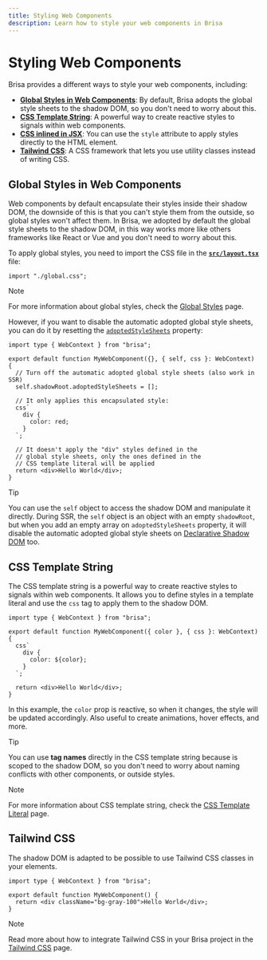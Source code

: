 ```yaml
---
title: Styling Web Components
description: Learn how to style your web components in Brisa
---
```


# Styling Web Components

Brisa provides a different ways to style your web components, including:

- [**Global Styles in Web Components**](#global-styles-in-web-components): By default, Brisa adopts the global style sheets to the shadow DOM, so you don't need to worry about this.
- [**CSS Template String**](#css-template-string): A powerful way to create reactive styles to signals within web components.
- [**CSS inlined in JSX**](#css-inlined-in-jsx): You can use the `style` attribute to apply styles directly to the HTML element.
- [**Tailwind CSS**](#tailwind-css): A CSS framework that lets you use utility classes instead of writing CSS.

## Global Styles in Web Components

Web components by default encapsulate their styles inside their shadow DOM, the downside of this is that you can't style them from the outside, so global styles won't affect them. In Brisa, we adopted by default the global style sheets to the shadow DOM, in this way works more like others frameworks like React or Vue and you don't need to worry about this.

To apply global styles, you need to import the CSS file in the [**`src/layout.tsx`**](/building-your-application/routing/pages-and-layouts) file:

```tsx
import "./global.css";
```

> [!NOTE]
>
> For more information about global styles, check the [Global Styles](/building-your-application/styling/global-styles) page.

However, if you want to disable the automatic adopted global style sheets, you can do it by resetting the [`adoptedStyleSheets`](https://developer.mozilla.org/en-US/docs/Web/API/Document/adoptedStyleSheets) property:

```tsx
import type { WebContext } from "brisa";

export default function MyWebComponent({}, { self, css }: WebContext) {
  // Turn off the automatic adopted global style sheets (also work in SSR)
  self.shadowRoot.adoptedStyleSheets = [];

  // It only applies this encapsulated style:
  css`
    div {
      color: red;
    }
  `;

  // It doesn't apply the "div" styles defined in the
  // global style sheets, only the ones defined in the
  // CSS template literal will be applied
  return <div>Hello World</div>;
}
```

> [!TIP]
>
> You can use the `self` object to access the shadow DOM and manipulate it directly. During SSR, the `self` object is an object with an empty `shadowRoot`, but when you add an empty array on `adoptedStyleSheets` property, it will disable the automatic adopted global style sheets on [Declarative Shadow DOM](https://developer.chrome.com/docs/css-ui/declarative-shadow-dom) too.

## CSS Template String

The CSS template string is a powerful way to create reactive styles to signals within web components. It allows you to define styles in a template literal and use the `css` tag to apply them to the shadow DOM.

```tsx
import type { WebContext } from "brisa";

export default function MyWebComponent({ color }, { css }: WebContext) {
  css`
    div {
      color: ${color};
    }
  `;

  return <div>Hello World</div>;
}
```

In this example, the `color` prop is reactive, so when it changes, the style will be updated accordingly. Also useful to create animations, hover effects, and more.

> [!TIP]
>
> You can use **tag names** directly in the CSS template string because is scoped to the shadow DOM, so you don't need to worry about naming conflicts with other components, or outside styles.

> [!NOTE]
>
> For more information about CSS template string, check the [CSS Template Literal](/building-your-application/styling/css-template-literal) page.

## Tailwind CSS

The shadow DOM is adapted to be possible to use Tailwind CSS classes in your elements.

```tsx
import type { WebContext } from "brisa";

export default function MyWebComponent() {
  return <div className="bg-gray-100">Hello World</div>;
}
```

> [!NOTE]
>
> Read more about how to integrate Tailwind CSS in your Brisa project in the [Tailwind CSS](/building-your-application/integrations/tailwind-css) page.
